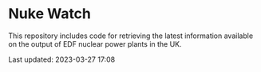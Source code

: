 # Nuke Watch

This repository includes code for retrieving the latest information available on the output of EDF nuclear power plants in the UK.

Last updated: 2023-03-27 17:08
